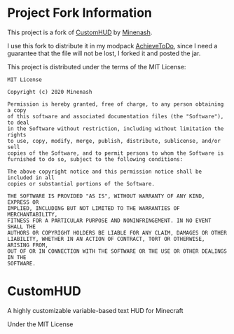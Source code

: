# Project Fork Information

This project is a fork of [CustomHUD](https://github.com/Minenash/CustomHUD) by [Minenash](https://github.com/Minenash).

I use this fork to distribute it in my modpack [AchieveToDo](https://modrinth.com/modpack/achievetodo), since I need a guarantee that the file will not be lost, I forked it and posted the jar.

This project is distributed under the terms of the MIT License:

```
MIT License

Copyright (c) 2020 Minenash

Permission is hereby granted, free of charge, to any person obtaining a copy
of this software and associated documentation files (the "Software"), to deal
in the Software without restriction, including without limitation the rights
to use, copy, modify, merge, publish, distribute, sublicense, and/or sell
copies of the Software, and to permit persons to whom the Software is
furnished to do so, subject to the following conditions:

The above copyright notice and this permission notice shall be included in all
copies or substantial portions of the Software.

THE SOFTWARE IS PROVIDED "AS IS", WITHOUT WARRANTY OF ANY KIND, EXPRESS OR
IMPLIED, INCLUDING BUT NOT LIMITED TO THE WARRANTIES OF MERCHANTABILITY,
FITNESS FOR A PARTICULAR PURPOSE AND NONINFRINGEMENT. IN NO EVENT SHALL THE
AUTHORS OR COPYRIGHT HOLDERS BE LIABLE FOR ANY CLAIM, DAMAGES OR OTHER
LIABILITY, WHETHER IN AN ACTION OF CONTRACT, TORT OR OTHERWISE, ARISING FROM,
OUT OF OR IN CONNECTION WITH THE SOFTWARE OR THE USE OR OTHER DEALINGS IN THE
SOFTWARE.
```

# CustomHUD
A highly customizable variable-based text HUD for Minecraft 

Under the MIT License 
